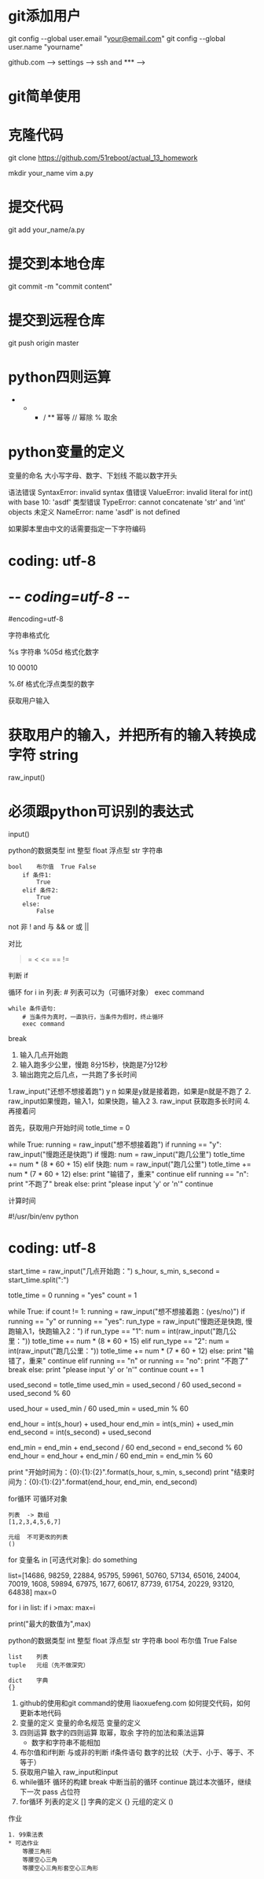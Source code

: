 
# git添加用户

git config --global user.email "your@email.com"
git config --global user.name "yourname"

github.com --> settings --> ssh and *** -->


# git简单使用

# 克隆代码
git clone https://github.com/51reboot/actual_13_homework

mkdir your_name
vim a.py

# 提交代码
git add your_name/a.py
# 提交到本地仓库
git commit -m "commit content"
# 提交到远程仓库
git push origin master




# python四则运算

+ - * /
**  幂等
//  幂除
%   取余




# python变量的定义

变量的命名
    大小写字母、数字、下划线
    不能以数字开头

语法错误
    SyntaxError: invalid syntax
值错误
    ValueError: invalid literal for int() with base 10: 'asdf'
类型错误
    TypeError: cannot concatenate 'str' and 'int' objects
未定义
    NameError: name 'asdf' is not defined

如果脚本里由中文的话需要指定一下字符编码
# coding: utf-8
# -*- coding=utf-8 -*-
#encoding=utf-8


字符串格式化

%s  字符串
%05d  格式化数字

10  00010

%.6f  格式化浮点类型的数字


获取用户输入

# 获取用户的输入，并把所有的输入转换成字符 string
raw_input()

# 必须跟python可识别的表达式
input()


python的数据类型
    int     整型
    float   浮点型
    str     字符串

    bool    布尔值  True False
        if 条件1:
            True
        elif 条件2:
            True
        else:
            False


not     非  !
and     与  &&
or      或  ||

对比
> 
>= 
< 
<= 
== 
!=

判断
    if

循环
    for i in 列表:
        # 列表可以为（可循环对象）
        exec command

    while 条件语句:
        # 当条件为真时，一直执行，当条件为假时，终止循环
        exec command

break



1. 输入几点开始跑
2. 输入跑多少公里，慢跑 8分15秒，快跑是7分12秒
3. 输出跑完之后几点，一共跑了多长时间

1.raw_input("还想不想接着跑")   y  n  如果是y就是接着跑，如果是n就是不跑了
2. raw_input如果慢跑，输入1，如果快跑，输入2
3. raw_input 获取跑多长时间
4. 再接着问




首先，获取用户开始时间
totle_time = 0

while True:
    running = raw_input("想不想接着跑")
    if running == "y":
        raw_input("慢跑还是快跑")
        if 慢跑:
            num = raw_input("跑几公里")
            totle_time += num * (8 * 60 + 15)
        elif 快跑:
            num = raw_input("跑几公里")
            totle_time += num * (7 * 60 + 12)
        else:
            print "输错了，重来"
            continue
    elif running == "n":
        print "不跑了"
        break
    else:
        print "please input 'y' or 'n'"
        continue


计算时间

#!/usr/bin/env python
# coding: utf-8
start_time = raw_input("几点开始跑：")
s_hour, s_min, s_second = start_time.split(":")

totle_time = 0
running = "yes"
count = 1

while True:
    if count != 1:
        running = raw_input("想不想接着跑：(yes/no)")
    if running == "y" or running == "yes":
        run_type = raw_input("慢跑还是快跑, 慢跑输入1，快跑输入2：")
        if run_type == "1":
            num = int(raw_input("跑几公里："))
            totle_time += num * (8 * 60 + 15)
        elif run_type == "2":
            num = int(raw_input("跑几公里："))
            totle_time += num * (7 * 60 + 12)
        else:
            print "输错了，重来"
            continue
    elif running == "n" or running == "no":
        print "不跑了"
        break
    else:
        print "please input 'y' or 'n'"
        continue
    count += 1

used_second = totle_time
used_min = used_second / 60
used_second = used_second % 60

used_hour = used_min / 60
used_min = used_min % 60

end_hour = int(s_hour) + used_hour
end_min = int(s_min) + used_min
end_second = int(s_second) + used_second

end_min = end_min + end_second / 60
end_second = end_second % 60
end_hour = end_hour + end_min / 60
end_min = end_min % 60


print "开始时间为：{0}:{1}:{2}".format(s_hour, s_min, s_second)
print "结束时间为：{0}:{1}:{2}".format(end_hour, end_min, end_second)



for循环
    可循环对象

    列表  -> 数组
    [1,2,3,4,5,6,7]

    元组  不可更改的列表
    ()

for 变量名 in [可迭代对象]:
    do something


list=[14686, 98259, 22884, 95795, 59961, 50760, 57134, 65016, 24004, 70019, 1608, 59894, 67975, 1677, 60617, 87739, 61754, 20229, 93120, 64838]
max=0

for i in list:
    if i >max:
        max=i

print("最大的数值为",max)



python的数据类型
    int     整型
    float   浮点型
    str     字符串
    bool    布尔值  True False

    list    列表
    tuple   元组（先不做深究）

    dict    字典
    {}


1. github的使用和git command的使用
    liaoxuefeng.com
    如何提交代码，如何更新本地代码
2. 变量的定义
    变量的命名规范
    变量的定义
3. 四则运算
    数字的四则运算
    取幂，取余
    字符的加法和乘法运算
    * 数字和字符串不能相加
4. 布尔值和if判断
    与或非的判断
    if条件语句
    数字的比较（大于、小于、等于、不等于）
5. 获取用户输入
    raw_input和input
6. while循环
    循环的构建
    break       中断当前的循环
    continue    跳过本次循环，继续下一次
    pass        占位符
7. for循环
    列表的定义   []
    字典的定义   {}
    元组的定义   ()



作业

    1. 99乘法表
    * 可选作业
        等腰三角形
        等腰空心三角
        等腰空心三角形套空心三角形
